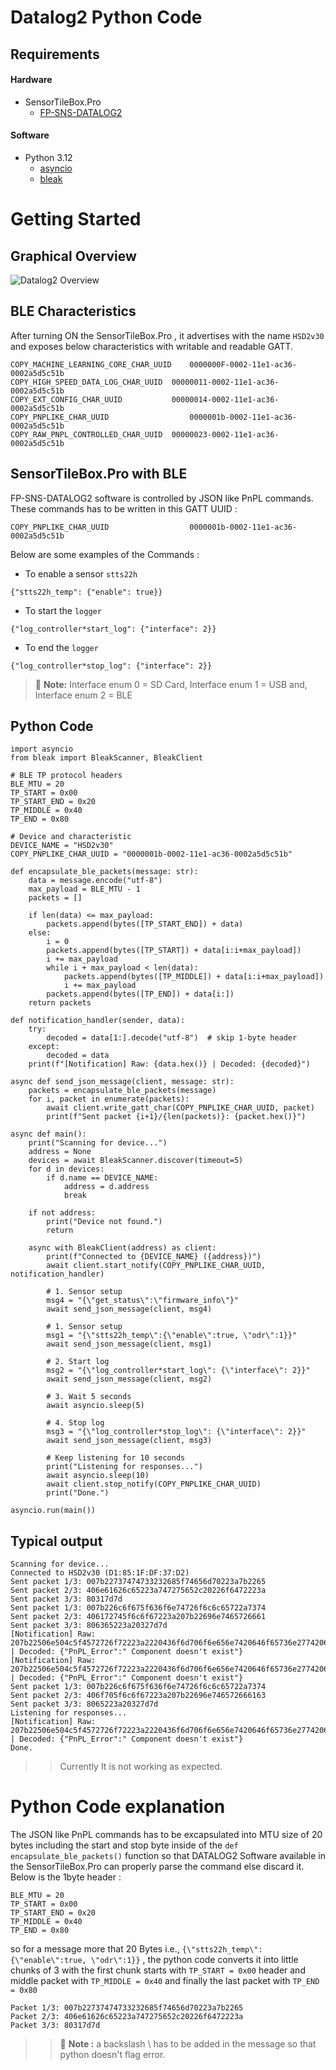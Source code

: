 # Datalog2 Python Code

## Requirements


#### Hardware
* SensorTileBox.Pro
    * [FP-SNS-DATALOG2](https://github.com/STMicroelectronics/fp-sns-datalog2)
#### Software
* Python 3.12
    * [asyncio](https://pypi.org/project/asyncio/)
    * [bleak](https://pypi.org/project/bleak/)

# Getting Started
## Graphical Overview
![Datalog2 Overview](./Graphics/datalog2.png)

## BLE Characteristics
After turning ON the SensorTileBox.Pro , it advertises with the name `HSD2v30` and exposes below characteristics with writable and readable GATT.
```
COPY_MACHINE_LEARNING_CORE_CHAR_UUID	0000000F-0002-11e1-ac36-0002a5d5c51b
COPY_HIGH_SPEED_DATA_LOG_CHAR_UUID	00000011-0002-11e1-ac36-0002a5d5c51b 
COPY_EXT_CONFIG_CHAR_UUID	        00000014-0002-11e1-ac36-0002a5d5c51b 
COPY_PNPLIKE_CHAR_UUID	                0000001b-0002-11e1-ac36-0002a5d5c51b 
COPY_RAW_PNPL_CONTROLLED_CHAR_UUID	00000023-0002-11e1-ac36-0002a5d5c51b 
```

## SensorTileBox.Pro with BLE
FP-SNS-DATALOG2 software is controlled by JSON like PnPL commands. These commands has to be written in this GATT UUID :
```
COPY_PNPLIKE_CHAR_UUID	                0000001b-0002-11e1-ac36-0002a5d5c51b
```
Below are some examples of the Commands :

* To enable a sensor `stts22h`
```
{"stts22h_temp": {"enable": true}}
```
* To start the `logger`
```
{"log_controller*start_log": {"interface": 2}}
```
* To end the `logger`
```
{"log_controller*stop_log": {"interface": 2}}
```
> :memo: **Note:** Interface enum 0 = SD Card,
> Interface enum 1 = USB and,
> Interface enum 2 = BLE

## Python Code

```
import asyncio
from bleak import BleakScanner, BleakClient

# BLE TP protocol headers
BLE_MTU = 20
TP_START = 0x00
TP_START_END = 0x20
TP_MIDDLE = 0x40
TP_END = 0x80

# Device and characteristic
DEVICE_NAME = "HSD2v30"
COPY_PNPLIKE_CHAR_UUID = "0000001b-0002-11e1-ac36-0002a5d5c51b"

def encapsulate_ble_packets(message: str):
    data = message.encode("utf-8")
    max_payload = BLE_MTU - 1
    packets = []

    if len(data) <= max_payload:
        packets.append(bytes([TP_START_END]) + data)
    else:
        i = 0
        packets.append(bytes([TP_START]) + data[i:i+max_payload])
        i += max_payload
        while i + max_payload < len(data):
            packets.append(bytes([TP_MIDDLE]) + data[i:i+max_payload])
            i += max_payload
        packets.append(bytes([TP_END]) + data[i:])
    return packets

def notification_handler(sender, data):
    try:
        decoded = data[1:].decode("utf-8")  # skip 1-byte header
    except:
        decoded = data
    print(f"[Notification] Raw: {data.hex()} | Decoded: {decoded}")

async def send_json_message(client, message: str):
    packets = encapsulate_ble_packets(message)
    for i, packet in enumerate(packets):
        await client.write_gatt_char(COPY_PNPLIKE_CHAR_UUID, packet)
        print(f"Sent packet {i+1}/{len(packets)}: {packet.hex()}")

async def main():
    print("Scanning for device...")
    address = None
    devices = await BleakScanner.discover(timeout=5)
    for d in devices:
        if d.name == DEVICE_NAME:
            address = d.address
            break

    if not address:
        print("Device not found.")
        return

    async with BleakClient(address) as client:
        print(f"Connected to {DEVICE_NAME} ({address})")
        await client.start_notify(COPY_PNPLIKE_CHAR_UUID, notification_handler)

        # 1. Sensor setup
        msg4 = "{\"get_status\":\"firmware_info\"}"
        await send_json_message(client, msg4)

        # 1. Sensor setup
        msg1 = "{\"stts22h_temp\":{\"enable\":true, \"odr\":1}}"
        await send_json_message(client, msg1)

        # 2. Start log
        msg2 = "{\"log_controller*start_log\": {\"interface\": 2}}"
        await send_json_message(client, msg2)

        # 3. Wait 5 seconds
        await asyncio.sleep(5)

        # 4. Stop log
        msg3 = "{\"log_controller*stop_log\": {\"interface\": 2}}"
        await send_json_message(client, msg3)

        # Keep listening for 10 seconds
        print("Listening for responses...")
        await asyncio.sleep(10)
        await client.stop_notify(COPY_PNPLIKE_CHAR_UUID)
        print("Done.")

asyncio.run(main())

```

## Typical output

```
Scanning for device...
Connected to HSD2v30 (D1:85:1F:DF:37:D2)
Sent packet 1/3: 007b22737474733232685f74656d70223a7b2265
Sent packet 2/3: 406e61626c65223a747275652c20226f6472223a
Sent packet 3/3: 80317d7d
Sent packet 1/3: 007b226c6f675f636f6e74726f6c6c65722a7374
Sent packet 2/3: 406172745f6c6f67223a207b22696e7465726661
Sent packet 3/3: 806365223a20327d7d
[Notification] Raw: 207b22506e504c5f4572726f72223a2220436f6d706f6e656e7420646f65736e2774206578697374227d00 | Decoded: {"PnPL_Error":" Component doesn't exist"} 
[Notification] Raw: 207b22506e504c5f4572726f72223a2220436f6d706f6e656e7420646f65736e2774206578697374227d00 | Decoded: {"PnPL_Error":" Component doesn't exist"} 
Sent packet 1/3: 007b226c6f675f636f6e74726f6c6c65722a7374
Sent packet 2/3: 406f705f6c6f67223a207b22696e746572666163
Sent packet 3/3: 8065223a20327d7d
Listening for responses...
[Notification] Raw: 207b22506e504c5f4572726f72223a2220436f6d706f6e656e7420646f65736e2774206578697374227d00 | Decoded: {"PnPL_Error":" Component doesn't exist"} 
Done.

```
>> Currently It is not working as expected.

# Python Code explanation
The JSON like PnPL commands has to be excapsulated into MTU size of 20 bytes including the start and stop byte inside of the `def encapsulate_ble_packets()`  function so that DATALOG2 Software available in the SensorTileBox.Pro can properly parse the command else discard it. Below is the 1byte header :

```
BLE_MTU = 20
TP_START = 0x00
TP_START_END = 0x20
TP_MIDDLE = 0x40
TP_END = 0x80
```

so for a message more that 20 Bytes i.e., `{\"stts22h_temp\":{\"enable\":true, \"odr\":1}}`
, the python code converts it into little chunks of 3 with the first chunk starts with `TP_START = 0x00` header and middle packet with `TP_MIDDLE = 0x40` and finally the last packet with `TP_END = 0x80`
```
Packet 1/3: 007b22737474733232685f74656d70223a7b2265
Packet 2/3: 406e61626c65223a747275652c20226f6472223a
Packet 3/3: 80317d7d
```
>> :memo: **Note :**  a backslash \ has to be added in the message so that python doesn't flag error. 

